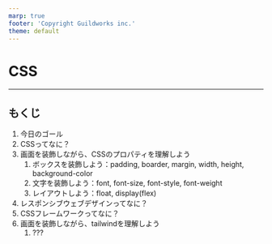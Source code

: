 ```yaml
---
marp: true
footer: 'Copyright Guildworks inc.'
theme: default
---
```

<!-- page_number: true -->
<!-- paginate: true -->

# CSS

---

## もくじ

1. 今日のゴール
1. CSSってなに？
1. 画面を装飾しながら、CSSのプロパティを理解しよう
    1. ボックスを装飾しよう：padding, boarder, margin, width, height, background-color
    1. 文字を装飾しよう：font, font-size, font-style, font-weight
    1. レイアウトしよう：float, display(flex)
1. レスポンシブウェブデザインってなに？
1. CSSフレームワークってなに？
1. 画面を装飾しながら、tailwindを理解しよう
    1. ??? 
